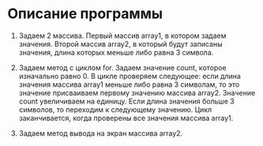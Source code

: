 # Описание программы

1.  Задаем 2 массива. Первый массив array1, в котором задаем значения. Второй массив array2, в который будут записаны значения, длина которых меньше либо равна 3 символа.

2. Задаем метод с циклом for. Задаем значение count, которое изначально равно 0. В цикле проверяем следующее: если длина значения массива array1 меньше либо равна 3 символам, то это значение присваиваем первому значению массива array2. Значение count  увеличиваем на единицу. Если длина значения больше 3 символов, то переходим к следующему значению. Цикл заканчивается, когда проверены все значения массива array1.

3. Задаем метод вывода на экран массива array2.